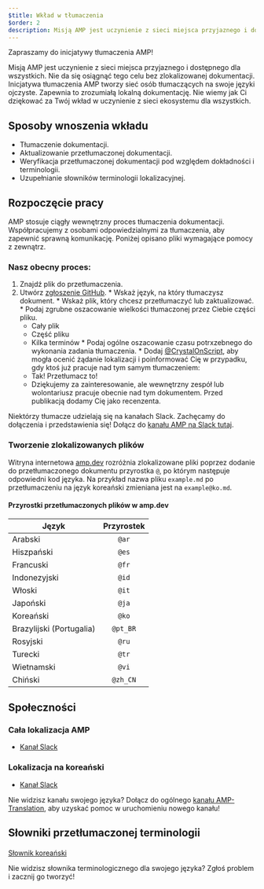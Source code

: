 ```yaml
---
$title: Wkład w tłumaczenia
$order: 2
description: Misją AMP jest uczynienie z sieci miejsca przyjaznego i dostępnego dla wszystkich, a nie jesteśmy w stanie osiągnąć tego celu bez zlokalizowanej dokumentacji. Tłumaczenie dokumentacji AMP jest niezbędnym procesem, który pomaga społeczności AMP w osiągnięciu sukcesu i zdrowia.
---
```


Zapraszamy do inicjatywy tłumaczenia AMP!

Misją AMP jest uczynienie z sieci miejsca przyjaznego i dostępnego dla wszystkich. Nie da się osiągnąć tego celu bez zlokalizowanej dokumentacji. Inicjatywa tłumaczenia AMP tworzy sieć osób tłumaczących na swoje języki ojczyste. Zapewnia to zrozumiałą lokalną dokumentację. Nie wiemy jak Ci dziękować za Twój wkład w uczynienie z sieci ekosystemu dla wszystkich.

## Sposoby wnoszenia wkładu

- Tłumaczenie dokumentacji.
- Aktualizowanie przetłumaczonej dokumentacji.
- Weryfikacja przetłumaczonej dokumentacji pod względem dokładności i terminologii.
- Uzupełnianie słowników terminologii lokalizacyjnej.

## Rozpoczęcie pracy

AMP stosuje ciągły wewnętrzny proces tłumaczenia dokumentacji. Współpracujemy z osobami odpowiedzialnymi za tłumaczenia, aby zapewnić sprawną komunikację. Poniżej opisano pliki wymagające pomocy z zewnątrz.

### Nasz obecny proces:

1. Znajdź plik do przetłumaczenia.
2. Utwórz [zgłoszenie GitHub](https://github.com/ampproject/docs/issues/new). * Wskaż język, na który tłumaczysz dokument. * Wskaż plik, który chcesz przetłumaczyć lub zaktualizować. * Podaj zgrubne oszacowanie wielkości tłumaczonej przez Ciebie części pliku.
    - Cały plik
    - Część pliku
    - Kilka terminów * Podaj ogólne oszacowanie czasu potrxzebnego do wykonania zadania tłumaczenia. * Dodaj [@CrystalOnScript](https://github.com/CrystalOnScript), aby mogła ocenić żądanie lokalizacji i poinformować Cię w przypadku, gdy ktoś już pracuje nad tym samym tłumaczeniem:
    - Tak! Przetłumacz to!
    - Dziękujemy za zainteresowanie, ale wewnętrzny zespół lub wolontariusz pracuje obecnie nad tym dokumentem. Przed publikacją dodamy Cię jako recenzenta.

Niektórzy tłumacze udzielają się na kanałach Slack. Zachęcamy do dołączenia i przedstawienia się! Dołącz do [kanału AMP na Slack tutaj](https://docs.google.com/forms/d/e/1FAIpQLSd83J2IZA6cdR6jPwABGsJE8YL4pkypAbKMGgUZZriU7Qu6Tg/viewform?fbzx=4406980310789882877).

### Tworzenie zlokalizowanych plików

Witryna internetowa [amp.dev](https://amp.dev/) rozróżnia zlokalizowane pliki poprzez dodanie do przetłumaczonego dokumentu przyrostka `@`, po którym następuje odpowiedni kod języka. Na przykład nazwa pliku `example.md` po przetłumaczeniu na język koreański zmieniana jest na `example@ko.md`.

#### Przyrostki przetłumaczonych plików w amp.dev

Język | Przyrostek
--- | :-:
Arabski | `@ar`
Hiszpański | `@es`
Francuski | `@fr`
Indonezyjski | `@id`
Włoski | `@it`
Japoński | `@ja`
Koreański | `@ko`
Brazylijski (Portugalia) | `@pt_BR`
Rosyjski | `@ru`
Turecki | `@tr`
Wietnamski | `@vi`
Chiński | `@zh_CN`

## Społeczności

### Cała lokalizacja AMP

- [Kanał Slack](https://amphtml.slack.com/messages/CCVMH4ZMF)

### Lokalizacja na koreański

- [Kanał Slack](https://amphtml.slack.com/messages/CCR8RFVUH)

Nie widzisz kanału swojego języka? Dołącz do ogólnego [kanału AMP-Translation](https://amphtml.slack.com/messages/CCVMH4ZMF/details/), aby uzyskać pomoc w uruchomieniu nowego kanału!

## Słowniki przetłumaczonej terminologii

####

[Słownik koreański](https://github.com/ampproject/docs/blob/master/glossaries/KOREAN.md)

Nie widzisz słownika terminologicznego dla swojego języka? Zgłoś problem i zacznij go tworzyć!
